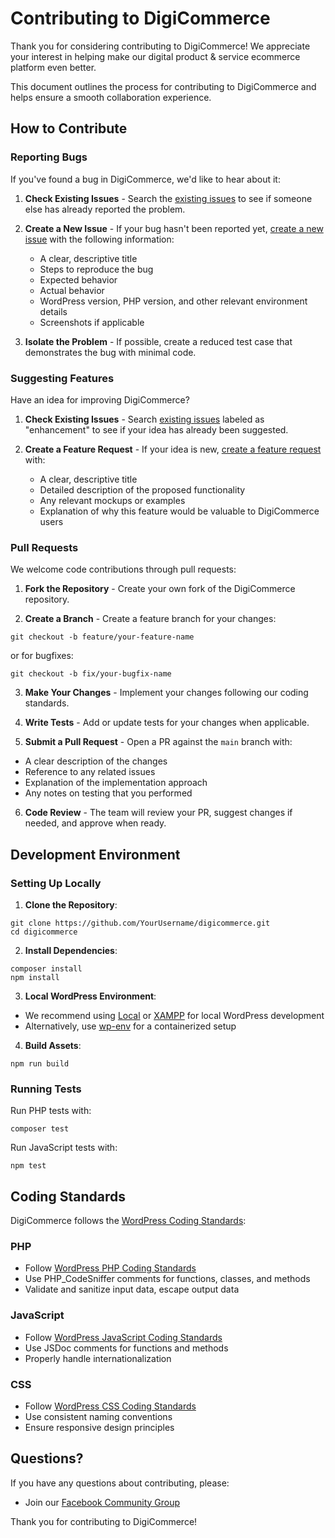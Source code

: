 # Contributing to DigiCommerce

Thank you for considering contributing to DigiCommerce! We appreciate your interest in helping make our digital product & service ecommerce platform even better.

This document outlines the process for contributing to DigiCommerce and helps ensure a smooth collaboration experience.

## How to Contribute

### Reporting Bugs

If you've found a bug in DigiCommerce, we'd like to hear about it:

1. **Check Existing Issues** - Search the [existing issues](https://github.com/DigiHold/DigiCommerce/issues) to see if someone else has already reported the problem.

2. **Create a New Issue** - If your bug hasn't been reported yet, [create a new issue](https://github.com/DigiHold/DigiCommerce/issues/new/choose) with the following information:

    - A clear, descriptive title
    - Steps to reproduce the bug
    - Expected behavior
    - Actual behavior
    - WordPress version, PHP version, and other relevant environment details
    - Screenshots if applicable

3. **Isolate the Problem** - If possible, create a reduced test case that demonstrates the bug with minimal code.

### Suggesting Features

Have an idea for improving DigiCommerce?

1. **Check Existing Issues** - Search [existing issues](https://github.com/DigiHold/DigiCommerce/issues) labeled as "enhancement" to see if your idea has already been suggested.

2. **Create a Feature Request** - If your idea is new, [create a feature request](https://github.com/DigiHold/DigiCommerce/issues/new/choose) with:
    - A clear, descriptive title
    - Detailed description of the proposed functionality
    - Any relevant mockups or examples
    - Explanation of why this feature would be valuable to DigiCommerce users

### Pull Requests

We welcome code contributions through pull requests:

1. **Fork the Repository** - Create your own fork of the DigiCommerce repository.

2. **Create a Branch** - Create a feature branch for your changes:

```shell
git checkout -b feature/your-feature-name
```

or for bugfixes:

```shell
git checkout -b fix/your-bugfix-name
```

3. **Make Your Changes** - Implement your changes following our coding standards.

4. **Write Tests** - Add or update tests for your changes when applicable.

5. **Submit a Pull Request** - Open a PR against the `main` branch with:

- A clear description of the changes
- Reference to any related issues
- Explanation of the implementation approach
- Any notes on testing that you performed

6. **Code Review** - The team will review your PR, suggest changes if needed, and approve when ready.

## Development Environment

### Setting Up Locally

1. **Clone the Repository**:

```shell
git clone https://github.com/YourUsername/digicommerce.git
cd digicommerce
```

2. **Install Dependencies**:

```shell
composer install
npm install
```

3. **Local WordPress Environment**:

- We recommend using [Local](https://localwp.com/) or [XAMPP](https://www.apachefriends.org/) for local WordPress development
- Alternatively, use [wp-env](https://developer.wordpress.org/block-editor/reference-guides/packages/packages-env/) for a containerized setup

4. **Build Assets**:

```shell
npm run build
```

### Running Tests

Run PHP tests with:

```shell
composer test
```

Run JavaScript tests with:

```shell
npm test
```

## Coding Standards

DigiCommerce follows the [WordPress Coding Standards](https://developer.wordpress.org/coding-standards/wordpress-coding-standards/):

### PHP

- Follow [WordPress PHP Coding Standards](https://developer.wordpress.org/coding-standards/wordpress-coding-standards/php/)
- Use PHP_CodeSniffer comments for functions, classes, and methods
- Validate and sanitize input data, escape output data

### JavaScript

- Follow [WordPress JavaScript Coding Standards](https://developer.wordpress.org/coding-standards/wordpress-coding-standards/javascript/)
- Use JSDoc comments for functions and methods
- Properly handle internationalization

### CSS

- Follow [WordPress CSS Coding Standards](https://developer.wordpress.org/coding-standards/wordpress-coding-standards/css/)
- Use consistent naming conventions
- Ensure responsive design principles

## Questions?

If you have any questions about contributing, please:

- Join our [Facebook Community Group](https://www.facebook.com/groups/digicommerce)

Thank you for contributing to DigiCommerce!
